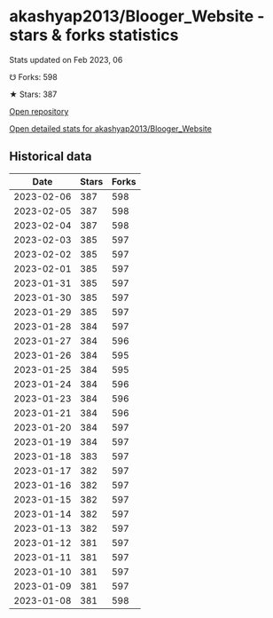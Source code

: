 # akashyap2013/Blooger_Website - stars & forks statistics

Stats updated on Feb 2023, 06

☋ Forks: 598

★ Stars: 387

[Open repository](https://github.com/akashyap2013/Blooger_Website)

[Open detailed stats for akashyap2013/Blooger_Website](https://reviewgithub.com/rep/akashyap2013/Blooger_Website)

## Historical data
| Date | Stars | Forks |
|------|-------|-------|
| 2023-02-06 | 387 | 598 | 
| 2023-02-05 | 387 | 598 | 
| 2023-02-04 | 387 | 598 | 
| 2023-02-03 | 385 | 597 | 
| 2023-02-02 | 385 | 597 | 
| 2023-02-01 | 385 | 597 | 
| 2023-01-31 | 385 | 597 | 
| 2023-01-30 | 385 | 597 | 
| 2023-01-29 | 385 | 597 | 
| 2023-01-28 | 384 | 597 | 
| 2023-01-27 | 384 | 596 | 
| 2023-01-26 | 384 | 595 | 
| 2023-01-25 | 384 | 595 | 
| 2023-01-24 | 384 | 596 | 
| 2023-01-23 | 384 | 596 | 
| 2023-01-21 | 384 | 596 | 
| 2023-01-20 | 384 | 597 | 
| 2023-01-19 | 384 | 597 | 
| 2023-01-18 | 383 | 597 | 
| 2023-01-17 | 382 | 597 | 
| 2023-01-16 | 382 | 597 | 
| 2023-01-15 | 382 | 597 | 
| 2023-01-14 | 382 | 597 | 
| 2023-01-13 | 382 | 597 | 
| 2023-01-12 | 381 | 597 | 
| 2023-01-11 | 381 | 597 | 
| 2023-01-10 | 381 | 597 | 
| 2023-01-09 | 381 | 597 | 
| 2023-01-08 | 381 | 598 | 

